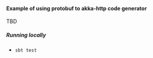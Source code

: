 #### Example of using protobuf to akka-http code generator

TBD

##### Running locally

* ```sbt test```